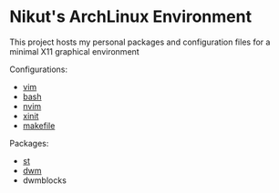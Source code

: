 # Nikut's ArchLinux Environment

This project hosts my personal packages and configuration files for a minimal X11 graphical environment

Configurations:

* [vim](other/vimrc)
* [bash](bash)
* [nvim](nvim)
* [xinit](other/xinitrc)
* [makefile](makefile)

Packages:

* [st](docs/st.md)
* [dwm](docs/dwm.md)
* dwmblocks